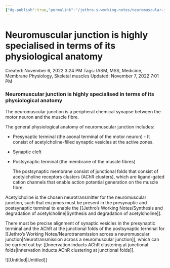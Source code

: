 ```yaml
---
{"dg-publish":true,"permalink":"/jethro-s-working-notes/neuromuscular-junction-is-highly-specialised-in-terms-of-its-physiological-anatomy/","dgPassFrontmatter":true}
---
```



# Neuromuscular junction is highly specialised in terms of its physiological anatomy

Created: November 6, 2022 3:24 PM
Tags: IASM, MSS, Medicine, Membrane Physiology, Skeletal muscles
Updated: November 7, 2022 7:01 PM

### Neuromuscular junction is highly specialised in terms of its physiological anatomy

The neuromuscular junction is a peripheral chemical synapse between the motor neuron and the muscle fibre. 

The general physiological anatomy of neuromuscular junction includes:

- Presynaptic terminal (the axonal terminal of the motor neuron) - It consist of acetylcholine-filled synaptic vesicles at the active zones.
- Synaptic cleft
- Postsynaptic terminal (the membrane of the muscle fibres)
    
    The postsynaptic membrane consist of junctional folds that consist of acetylcholine receptors clusters (AChR clusters), which are ligand-gated cation channels that enable action potential generation on the muscle fibre.
    

Acetylcholine is the chosen neurotransmitter for the neuromuscular junction, such that enzymes must be present in the presynaptic and postsynaptic terminal to enable the [[Jethro’s Working Notes/Synthesis and degradation of acetylcholine\|Synthesis and degradation of acetylcholine]].

There must be precise alignment of synaptic vesicles in the presynaptic terminal and the AChR at the junctional folds of the postsynaptic terminal for [[Jethro’s Working Notes/Neurotransmission across a neuromuscular junction\|Neurotransmission across a neuromuscular junction]], which can be carried out by: [[Innervation inducts AChR clustering at junctional folds\|Innervation inducts AChR clustering at junctional folds]].

![[Untitled\|Untitled]]